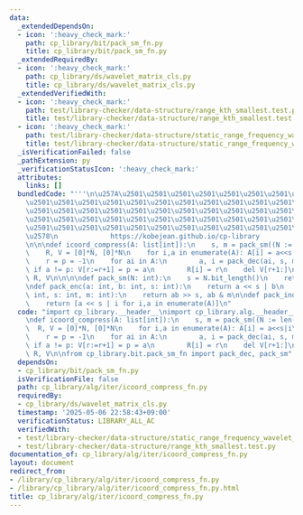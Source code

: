 ```yaml
---
data:
  _extendedDependsOn:
  - icon: ':heavy_check_mark:'
    path: cp_library/bit/pack_sm_fn.py
    title: cp_library/bit/pack_sm_fn.py
  _extendedRequiredBy:
  - icon: ':heavy_check_mark:'
    path: cp_library/ds/wavelet_matrix_cls.py
    title: cp_library/ds/wavelet_matrix_cls.py
  _extendedVerifiedWith:
  - icon: ':heavy_check_mark:'
    path: test/library-checker/data-structure/range_kth_smallest.test.py
    title: test/library-checker/data-structure/range_kth_smallest.test.py
  - icon: ':heavy_check_mark:'
    path: test/library-checker/data-structure/static_range_frequency_wavelet_matrix.test.py
    title: test/library-checker/data-structure/static_range_frequency_wavelet_matrix.test.py
  _isVerificationFailed: false
  _pathExtension: py
  _verificationStatusIcon: ':heavy_check_mark:'
  attributes:
    links: []
  bundledCode: "'''\n\u257A\u2501\u2501\u2501\u2501\u2501\u2501\u2501\u2501\u2501\u2501\
    \u2501\u2501\u2501\u2501\u2501\u2501\u2501\u2501\u2501\u2501\u2501\u2501\u2501\
    \u2501\u2501\u2501\u2501\u2501\u2501\u2501\u2501\u2501\u2501\u2501\u2501\u2501\
    \u2501\u2501\u2501\u2501\u2501\u2501\u2501\u2501\u2501\u2501\u2501\u2501\u2501\
    \u2501\u2501\u2501\u2501\u2501\u2501\u2501\u2501\u2501\u2501\u2501\u2501\u2501\
    \u2578\n             https://kobejean.github.io/cp-library               \n'''\n\
    \n\n\ndef icoord_compress(A: list[int]):\n    s, m = pack_sm((N := len(A))-1)\n\
    \    R, V = [0]*N, [0]*N\n    for i,a in enumerate(A): A[i] = a<<s|i\n    A.sort()\n\
    \    r = p = -1\n    for ai in A:\n        a, i = pack_dec(ai, s, m)\n       \
    \ if a != p: V[r:=r+1] = p = a\n        R[i] = r\n    del V[r+1:]\n    return\
    \ R, V\n\n\n\ndef pack_sm(N: int):\n    s = N.bit_length()\n    return s, (1<<s)-1\n\
    \ndef pack_enc(a: int, b: int, s: int):\n    return a << s | b\n    \ndef pack_dec(ab:\
    \ int, s: int, m: int):\n    return ab >> s, ab & m\n\ndef pack_indices(A, s):\n\
    \    return [a << s | i for i,a in enumerate(A)]\n"
  code: "import cp_library.__header__\nimport cp_library.alg.__header__\nimport cp_library.alg.iter.__header__\n\
    \ndef icoord_compress(A: list[int]):\n    s, m = pack_sm((N := len(A))-1)\n  \
    \  R, V = [0]*N, [0]*N\n    for i,a in enumerate(A): A[i] = a<<s|i\n    A.sort()\n\
    \    r = p = -1\n    for ai in A:\n        a, i = pack_dec(ai, s, m)\n       \
    \ if a != p: V[r:=r+1] = p = a\n        R[i] = r\n    del V[r+1:]\n    return\
    \ R, V\n\nfrom cp_library.bit.pack_sm_fn import pack_dec, pack_sm"
  dependsOn:
  - cp_library/bit/pack_sm_fn.py
  isVerificationFile: false
  path: cp_library/alg/iter/icoord_compress_fn.py
  requiredBy:
  - cp_library/ds/wavelet_matrix_cls.py
  timestamp: '2025-05-06 22:58:43+09:00'
  verificationStatus: LIBRARY_ALL_AC
  verifiedWith:
  - test/library-checker/data-structure/static_range_frequency_wavelet_matrix.test.py
  - test/library-checker/data-structure/range_kth_smallest.test.py
documentation_of: cp_library/alg/iter/icoord_compress_fn.py
layout: document
redirect_from:
- /library/cp_library/alg/iter/icoord_compress_fn.py
- /library/cp_library/alg/iter/icoord_compress_fn.py.html
title: cp_library/alg/iter/icoord_compress_fn.py
---
```


